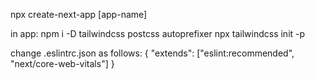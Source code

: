 npx create-next-app [app-name]

in app:
npm i -D tailwindcss postcss autoprefixer
npx tailwindcss init -p

change .eslintrc.json as follows:
{
"extends": ["eslint:recommended", "next/core-web-vitals"]
}
